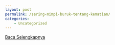 ```yaml
---
layout: post
permalink: /sering-mimpi-buruk-tentang-kematian/
categories:
    - Uncategorized
---
```


[Baca Selengkapnya](/07)
